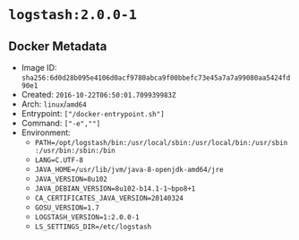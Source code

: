 # `logstash:2.0.0-1`

## Docker Metadata

- Image ID: `sha256:6d0d28b095e4106d0acf9780abca9f00bbefc73e45a7a7a99080aa5424fd90e1`
- Created: `2016-10-22T06:50:01.709939983Z`
- Arch: `linux`/`amd64`
- Entrypoint: `["/docker-entrypoint.sh"]`
- Command: `["-e",""]`
- Environment:
  - `PATH=/opt/logstash/bin:/usr/local/sbin:/usr/local/bin:/usr/sbin:/usr/bin:/sbin:/bin`
  - `LANG=C.UTF-8`
  - `JAVA_HOME=/usr/lib/jvm/java-8-openjdk-amd64/jre`
  - `JAVA_VERSION=8u102`
  - `JAVA_DEBIAN_VERSION=8u102-b14.1-1~bpo8+1`
  - `CA_CERTIFICATES_JAVA_VERSION=20140324`
  - `GOSU_VERSION=1.7`
  - `LOGSTASH_VERSION=1:2.0.0-1`
  - `LS_SETTINGS_DIR=/etc/logstash`
